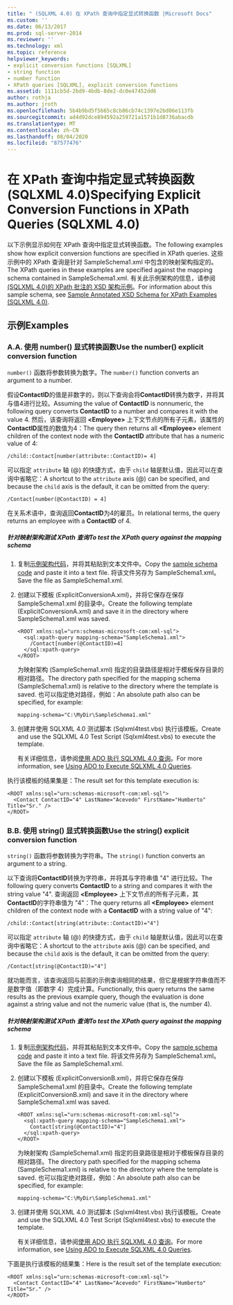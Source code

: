 ```yaml
---
title: " (SQLXML 4.0) 在 XPath 查询中指定显式转换函数 |Microsoft Docs"
ms.custom: ''
ms.date: 06/13/2017
ms.prod: sql-server-2014
ms.reviewer: ''
ms.technology: xml
ms.topic: reference
helpviewer_keywords:
- explicit conversion functions [SQLXML]
- string function
- number function
- XPath queries [SQLXML], explicit conversion functions
ms.assetid: 1111cb5d-2bd9-4bdb-8de2-dc0e47452dd6
author: rothja
ms.author: jroth
ms.openlocfilehash: 5b4b9bd5f5665c8cb86cb74c1397e2bd06e113fb
ms.sourcegitcommit: ad4d92dce894592a259721a1571b1d8736abacdb
ms.translationtype: MT
ms.contentlocale: zh-CN
ms.lasthandoff: 08/04/2020
ms.locfileid: "87577476"
---
```

# <a name="specifying-explicit-conversion-functions-in-xpath-queries-sqlxml-40"></a><span data-ttu-id="3fcce-102">在 XPath 查询中指定显式转换函数 (SQLXML 4.0)</span><span class="sxs-lookup"><span data-stu-id="3fcce-102">Specifying Explicit Conversion Functions in XPath Queries (SQLXML 4.0)</span></span>
  <span data-ttu-id="3fcce-103">以下示例显示如何在 XPath 查询中指定显式转换函数。</span><span class="sxs-lookup"><span data-stu-id="3fcce-103">The following examples show how explicit conversion functions are specified in XPath queries.</span></span> <span data-ttu-id="3fcce-104">这些示例中的 XPath 查询是针对 SampleSchema1.xml 中包含的映射架构指定的。</span><span class="sxs-lookup"><span data-stu-id="3fcce-104">The XPath queries in these examples are specified against the mapping schema contained in SampleSchema1.xml.</span></span> <span data-ttu-id="3fcce-105">有关此示例架构的信息，请参阅[&#40;SQLXML 4.0&#41;的 XPath 批注的 XSD 架构示例](sample-annotated-xsd-schema-for-xpath-examples-sqlxml-4-0.md)。</span><span class="sxs-lookup"><span data-stu-id="3fcce-105">For information about this sample schema, see [Sample Annotated XSD Schema for XPath Examples &#40;SQLXML 4.0&#41;](sample-annotated-xsd-schema-for-xpath-examples-sqlxml-4-0.md).</span></span>  
  
## <a name="examples"></a><span data-ttu-id="3fcce-106">示例</span><span class="sxs-lookup"><span data-stu-id="3fcce-106">Examples</span></span>  
  
### <a name="a-use-the-number-explicit-conversion-function"></a><span data-ttu-id="3fcce-107">A.</span><span class="sxs-lookup"><span data-stu-id="3fcce-107">A.</span></span> <span data-ttu-id="3fcce-108">使用 number() 显式转换函数</span><span class="sxs-lookup"><span data-stu-id="3fcce-108">Use the number() explicit conversion function</span></span>  
 <span data-ttu-id="3fcce-109">`number()` 函数将参数转换为数字。</span><span class="sxs-lookup"><span data-stu-id="3fcce-109">The `number()` function converts an argument to a number.</span></span>  
  
 <span data-ttu-id="3fcce-110">假设**ContactID**的值是非数字的，则以下查询会将**ContactID**转换为数字，并将其与值4进行比较。</span><span class="sxs-lookup"><span data-stu-id="3fcce-110">Assuming the value of **ContactID** is nonnumeric, the following query converts **ContactID** to a number and compares it with the value 4.</span></span> <span data-ttu-id="3fcce-111">然后，该查询将返回 **\<Employee>** 上下文节点的所有子元素，该属性的**ContactID**属性的数值为4：</span><span class="sxs-lookup"><span data-stu-id="3fcce-111">The query then returns all **\<Employee>** element children of the context node with the **ContactID** attribute that has a numeric value of 4:</span></span>  
  
```  
/child::Contact[number(attribute::ContactID)= 4]  
```  
  
 <span data-ttu-id="3fcce-112">可以指定 `attribute` 轴 (@) 的快捷方式，由于 `child` 轴是默认值，因此可以在查询中省略它：</span><span class="sxs-lookup"><span data-stu-id="3fcce-112">A shortcut to the `attribute` axis (@) can be specified, and because the `child` axis is the default, it can be omitted from the query:</span></span>  
  
```  
/Contact[number(@ContactID) = 4]  
```  
  
 <span data-ttu-id="3fcce-113">在关系术语中，查询返回**ContactID**为4的雇员。</span><span class="sxs-lookup"><span data-stu-id="3fcce-113">In relational terms, the query returns an employee with a **ContactID** of 4.</span></span>  
  
##### <a name="to-test-the-xpath-query-against-the-mapping-schema"></a><span data-ttu-id="3fcce-114">针对映射架构测试 XPath 查询</span><span class="sxs-lookup"><span data-stu-id="3fcce-114">To test the XPath query against the mapping schema</span></span>  
  
1.  <span data-ttu-id="3fcce-115">复制[示例架构代码](sample-annotated-xsd-schema-for-xpath-examples-sqlxml-4-0.md)，并将其粘贴到文本文件中。</span><span class="sxs-lookup"><span data-stu-id="3fcce-115">Copy the [sample schema code](sample-annotated-xsd-schema-for-xpath-examples-sqlxml-4-0.md) and paste it into a text file.</span></span> <span data-ttu-id="3fcce-116">将该文件另存为 SampleSchema1.xml。</span><span class="sxs-lookup"><span data-stu-id="3fcce-116">Save the file as SampleSchema1.xml.</span></span>  
  
2.  <span data-ttu-id="3fcce-117">创建以下模板 (ExplicitConversionA.xml)，并将它保存在保存 SampleSchema1.xml 的目录中。</span><span class="sxs-lookup"><span data-stu-id="3fcce-117">Create the following template (ExplicitConversionA.xml) and save it in the directory where SampleSchema1.xml was saved.</span></span>  
  
    ```  
    <ROOT xmlns:sql="urn:schemas-microsoft-com:xml-sql">  
      <sql:xpath-query mapping-schema="SampleSchema1.xml">  
        /Contact[number(@ContactID)=4]  
      </sql:xpath-query>  
    </ROOT>  
    ```  
  
     <span data-ttu-id="3fcce-118">为映射架构 (SampleSchema1.xml) 指定的目录路径是相对于模板保存目录的相对路径。</span><span class="sxs-lookup"><span data-stu-id="3fcce-118">The directory path specified for the mapping schema (SampleSchema1.xml) is relative to the directory where the template is saved.</span></span> <span data-ttu-id="3fcce-119">也可以指定绝对路径，例如：</span><span class="sxs-lookup"><span data-stu-id="3fcce-119">An absolute path also can be specified, for example:</span></span>  
  
    ```  
    mapping-schema="C:\MyDir\SampleSchema1.xml"  
    ```  
  
3.  <span data-ttu-id="3fcce-120">创建并使用 SQLXML 4.0 测试脚本 (Sqlxml4test.vbs) 执行该模板。</span><span class="sxs-lookup"><span data-stu-id="3fcce-120">Create and use the SQLXML 4.0 Test Script (Sqlxml4test.vbs) to execute the template.</span></span>  
  
     <span data-ttu-id="3fcce-121">有关详细信息，请参阅[使用 ADO 执行 SQLXML 4.0 查询](../../sqlxml/using-ado-to-execute-sqlxml-4-0-queries.md)。</span><span class="sxs-lookup"><span data-stu-id="3fcce-121">For more information, see [Using ADO to Execute SQLXML 4.0 Queries](../../sqlxml/using-ado-to-execute-sqlxml-4-0-queries.md).</span></span>  
  
 <span data-ttu-id="3fcce-122">执行该模板的结果集是：</span><span class="sxs-lookup"><span data-stu-id="3fcce-122">The result set for this template execution is:</span></span>  
  
```  
<ROOT xmlns:sql="urn:schemas-microsoft-com:xml-sql">  
  <Contact ContactID="4" LastName="Acevedo" FirstName="Humberto" Title="Sr." />   
</ROOT>  
```  
  
### <a name="b-use-the-string-explicit-conversion-function"></a><span data-ttu-id="3fcce-123">B.</span><span class="sxs-lookup"><span data-stu-id="3fcce-123">B.</span></span> <span data-ttu-id="3fcce-124">使用 string() 显式转换函数</span><span class="sxs-lookup"><span data-stu-id="3fcce-124">Use the string() explicit conversion function</span></span>  
 <span data-ttu-id="3fcce-125">`string()` 函数将参数转换为字符串。</span><span class="sxs-lookup"><span data-stu-id="3fcce-125">The `string()` function converts an argument to a string.</span></span>  
  
 <span data-ttu-id="3fcce-126">以下查询将**ContactID**转换为字符串，并将其与字符串值 "4" 进行比较。</span><span class="sxs-lookup"><span data-stu-id="3fcce-126">The following query converts **ContactID** to a string and compares it with the string value "4".</span></span> <span data-ttu-id="3fcce-127">查询返回 **\<Employee>** 上下文节点的所有子元素，其**ContactID**的字符串值为 "4"：</span><span class="sxs-lookup"><span data-stu-id="3fcce-127">The query returns all **\<Employee>** element children of the context node with a **ContactID** with a string value of "4":</span></span>  
  
```  
/child::Contact[string(attribute::ContactID)="4"]  
```  
  
 <span data-ttu-id="3fcce-128">可以指定 `attribute` 轴 (@) 的快捷方式，由于 `child` 轴是默认值，因此可以在查询中省略它：</span><span class="sxs-lookup"><span data-stu-id="3fcce-128">A shortcut to the `attribute` axis (@) can be specified, and because the `child` axis is the default, it can be omitted from the query:</span></span>  
  
```  
/Contact[string(@ContactID)="4"]  
```  
  
 <span data-ttu-id="3fcce-129">就功能而言，该查询返回与前面的示例查询相同的结果，但它是根据字符串值而不是数字值（即数字 4）完成计算。</span><span class="sxs-lookup"><span data-stu-id="3fcce-129">Functionally, this query returns the same results as the previous example query, though the evaluation is done against a string value and not the numeric value (that is, the number 4).</span></span>  
  
##### <a name="to-test-the-xpath-query-against-the-mapping-schema"></a><span data-ttu-id="3fcce-130">针对映射架构测试 XPath 查询</span><span class="sxs-lookup"><span data-stu-id="3fcce-130">To test the XPath query against the mapping schema</span></span>  
  
1.  <span data-ttu-id="3fcce-131">复制[示例架构代码](sample-annotated-xsd-schema-for-xpath-examples-sqlxml-4-0.md)，并将其粘贴到文本文件中。</span><span class="sxs-lookup"><span data-stu-id="3fcce-131">Copy the [sample schema code](sample-annotated-xsd-schema-for-xpath-examples-sqlxml-4-0.md) and paste it into a text file.</span></span> <span data-ttu-id="3fcce-132">将该文件另存为 SampleSchema1.xml。</span><span class="sxs-lookup"><span data-stu-id="3fcce-132">Save the file as SampleSchema1.xml.</span></span>  
  
2.  <span data-ttu-id="3fcce-133">创建以下模板 (ExplicitConversionB.xml)，并将它保存在保存 SampleSchema1.xml 的目录中。</span><span class="sxs-lookup"><span data-stu-id="3fcce-133">Create the following template (ExplicitConversionB.xml) and save it in the directory where SampleSchema1.xml was saved.</span></span>  
  
    ```  
    <ROOT xmlns:sql="urn:schemas-microsoft-com:xml-sql">  
      <sql:xpath-query mapping-schema="SampleSchema1.xml">  
        Contact[string(@ContactID)="4"]  
      </sql:xpath-query>  
    </ROOT>  
    ```  
  
     <span data-ttu-id="3fcce-134">为映射架构 (SampleSchema1.xml) 指定的目录路径是相对于模板保存目录的相对路径。</span><span class="sxs-lookup"><span data-stu-id="3fcce-134">The directory path specified for the mapping schema (SampleSchema1.xml) is relative to the directory where the template is saved.</span></span> <span data-ttu-id="3fcce-135">也可以指定绝对路径，例如：</span><span class="sxs-lookup"><span data-stu-id="3fcce-135">An absolute path also can be specified, for example:</span></span>  
  
    ```  
    mapping-schema="C:\MyDir\SampleSchema1.xml"  
    ```  
  
3.  <span data-ttu-id="3fcce-136">创建并使用 SQLXML 4.0 测试脚本 (Sqlxml4test.vbs) 执行该模板。</span><span class="sxs-lookup"><span data-stu-id="3fcce-136">Create and use the SQLXML 4.0 Test Script (Sqlxml4test.vbs) to execute the template.</span></span>  
  
     <span data-ttu-id="3fcce-137">有关详细信息，请参阅[使用 ADO 执行 SQLXML 4.0 查询](../../sqlxml/using-ado-to-execute-sqlxml-4-0-queries.md)。</span><span class="sxs-lookup"><span data-stu-id="3fcce-137">For more information, see [Using ADO to Execute SQLXML 4.0 Queries](../../sqlxml/using-ado-to-execute-sqlxml-4-0-queries.md).</span></span>  
  
 <span data-ttu-id="3fcce-138">下面是执行该模板的结果集：</span><span class="sxs-lookup"><span data-stu-id="3fcce-138">Here is the result set of the template execution:</span></span>  
  
```  
<ROOT xmlns:sql="urn:schemas-microsoft-com:xml-sql">  
  <Contact ContactID="4" LastName="Acevedo" FirstName="Humberto" Title="Sr." />   
</ROOT>  
```  
  
  
